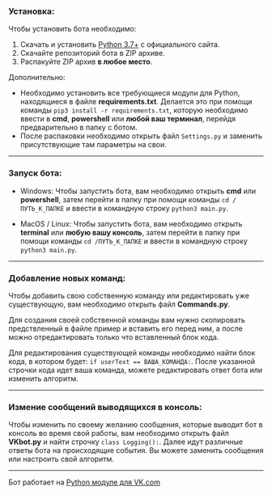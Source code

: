 ### Установка:
Чтобы установить бота необходимо:
1. Скачать и установить [Python 3.7+](https://www.python.org/downloads/) c официального сайта.
2. Скачайте репозиторий бота в ZIP архиве.
3. Распакуйте ZIP архив **в любое место**.

Дополнительно:
* Необходимо установить все требующиеся модули для Python, находящиеся в файле **requirements.txt**. Делается это при помощи команды `pip3 install -r requirements.txt`, которую необходимо ввести в **cmd**, **powershell** или **любой ваш терминал**, перейдя предварительно в папку с ботом.
* После распаковки необходимо открыть файл `Settings.py` и заменить присутствующие там параметры на свои.
____
### Запуск бота:
* Windows: Чтобы запустить бота, вам необходимо открыть **cmd** или **powershell**, затем перейти в папку при помощи команды `cd /ПУТЬ_К_ПАПКЕ` и ввести в командную строку `python3 main.py`.

* MacOS / Linux: Чтобы запустить бота, вам необходимо открыть **terminal** или **любую вашу консоль**, затем перейти в папку при помощи команды `cd /ПУТЬ_К_ПАПКЕ` и ввести в командную строку `python3 main.py`.
____
### Добавление новых команд:
Чтобы добавить свою собственную команду или редактировать уже существующую, вам необходимо открыть файл **Commands.py**.

Для создания своей собственной команды вам нужно скопировать предствленный в файле пример и вставить его перед ним, а после можно отредактировать только что вставленный блок кода.

Для редактирования существующей команды необходимо найти блок кода, в котором будет: `if userText == ВАША_КОМАНДА:`. После указанной строчки кода идет ваша команда, можете редактировать ответ бота или изменить алгоритм.
____
### Измение сообщений выводящихся в консоль:
Чтобы изменить по своему желанию сообщения, которые выводит бот в консоль во время свой работы, вам необходимо открыть файл **VKbot.py** и найти строчку `class Logging():`. Далее идут различные ответы бота на происходящие события. Вы можете заменить сообщения или настроить свой алгоритм.
____
Бот работает на [Python модуле для VK.com](https://github.com/python273/vk_api)